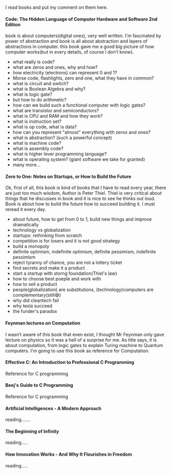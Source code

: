  I read books and put my comment on them here.



#### Code: The Hidden Language of Computer Hardware and Software 2nd Edition

book is about computers(digital ones), very well written. I'm fascinated by power of abstraction and book is all about abstraction and layers of abstractions in computer.
this book gave me a good big picture of how computer works(but in every details, of course I don’t know).

- what really is code?
- what are zeros and ones, why and how?
- how electricity (electrons) can represent 0 and 1?
- Morse code, flashlights, zero and one, what they have in common?
- what is circuit and switch?
- what is Boolean Algebra and why?
- what is logic gate?
- but how to do arithmetic?
- how can we build such a functional computer with logic gates?
- what are transistor and semiconductors?
- what is CPU and RAM and how they work?
- what is instruction set?
- what is op code, what is data?
- how can you represent "almost" everything with zeros and ones?
- what is abstraction? (such a powerful concept)
- what is machine code?
- what is assembly code?
- what is higher lever programming language?
- what is operating system? (giant software we take for granted)
- many more...



#### Zero to One: Notes on Startups, or How to Build the Future

Ok, first of all, this book is kind of books that I have to read every year, there are just too much wisdom, Author is Peter Thiel.
Thiel is very critical about things that he discusses in book and it is nice to see he thinks out loud.
Book is about how to build the future how to succeed building it. I must reread it every day.

- about future, how to get from 0 to 1, build new things and improve dramatically
- technology vs globalization
- startups: rethinking from scratch
- competition is for losers and it is not good strategy
- build a monopoly
- definite optimism, indefinite optimism, definite pessimism, indefinite pessimism
- reject tyranny of chance, you are not a lottery ticket
- find secrets and make it a product
- start a startup with storng foundation(Thiel's law)
- how to choose best poeple and work with
- how to sell a product
- people(globalization) are substitutions, (technology)computers are complementary(still😅)
- why did cleantech fail
- why tesla succeed
- the funder's paradox



#### Feynman lectures on Computation

I wasn’t aware of this book that even exist, I thought Mr Feynman only gave lecture on physics so it was a hell of a surprise for me.
As title says, it is about computation, from logic gates to explain Turing machine to Quantum computers.
I'm going to use this book as reference for Computation.



#### Effective C: An Introduction to Professional C Programming

Reference for C programming



#### Beej's Guide to C Programming
Reference for C programming 


#### Artificial Intelligences - A Modern Approach

reading.......



#### The Beginning of Infinity

reading.....



#### How Innovation Works - And Why It Flourishes in Freedom

reading.....
